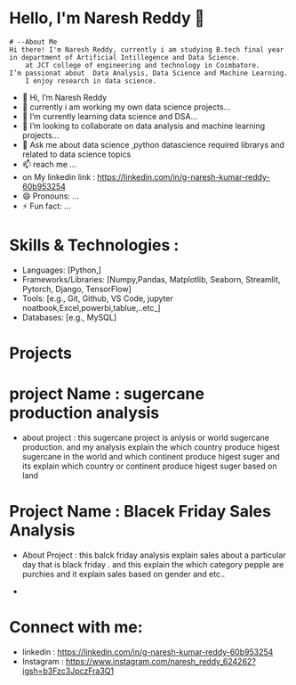 


# Hello, I'm Naresh Reddy 👋

    # --About Me
	Hi there! I'm Naresh Reddy, currently i am studying B.tech final year in department of Artificial Intillegence and Data Science. 
        at JCT college of engineering and technology in Coimbatore. 
	I’m passionat about  Data Analysis, Data Science and Machine Learning.   
        I enjoy research in data science.

  
- 👋 Hi, I’m Naresh Reddy
- 👀 currently i am working my own data science projects... 
- 🌱 I’m currently learning data science and DSA...
- 💞️ I’m looking to collaborate on data analysis and machine learning projects...
- 💬 Ask me about data science ,python datascience required librarys and related to data science topics
- 📫  reach me ...
- on  My linkedin link : https://linkedin.com/in/g-naresh-kumar-reddy-60b953254 
- 😄 Pronouns: ...
- ⚡ Fun fact: ...


# Skills & Technologies :

- Languages: [Python,]
- Frameworks/Libraries: [Numpy,Pandas, Matplotlib, Seaborn, Streamlit, Pytorch,  Django,  TensorFlow]
- Tools: [e.g., Git, Github, VS Code, jupyter noatbook,Excel,powerbi,tablue,..etc_]
- Databases: [e.g., MySQL]

# Projects

# project Name :  sugercane production analysis

- about project :
     this sugercane project is anlysis or world sugercane production.
     and my analysis explain the which country produce higest sugercane in the world
     and which continent produce higest suger and its explain which country or continent produce higest suger based on land
 
  
# Project Name : Blacek Friday Sales Analysis

- About Project :
    this balck friday analysis explain sales about a particular day that is black friday .
    and this explain the which category pepple are purchies and it explain sales based on gender and etc..
  


-  
# Connect with me:
- linkedin : https://linkedin.com/in/g-naresh-kumar-reddy-60b953254
- Instagram : https://www.instagram.com/naresh_reddy_624262?igsh=b3Fzc3JpczFra3Q1
<!---
nareshreddy624262/nareshreddy624262 is a ✨ special ✨ repository because its `README.md` (this file) appears on your GitHub profile.
You can click the Preview link to take a look at your changes.
--->
